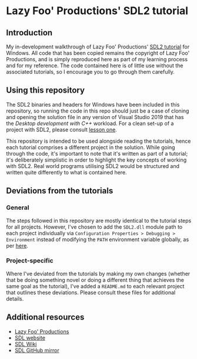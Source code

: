 # Lazy Foo' Productions' SDL2 tutorial

## Introduction

My in-development walkthrough of Lazy Foo' Productions' [SDL2 tutorial](https://lazyfoo.net/tutorials/SDL/index.php) for Windows. All code that has been copied remains the copyright of Lazy Foo' Productions, and is simply reproduced here as part of my learning process and for my reference. The code contained here is of little use without the associated tutorials, so I encourage you to go through them carefully.

## Using this repository

The SDL2 binaries and headers for Windows have been included in this repository, so running the code in this repo should just be a case of cloning and opening the solution file in any version of Visual Studio 2019 that has the _Desktop development with C++_ workload. For a clean set-up of a project with SDL2, please consult [lesson one](https://lazyfoo.net/tutorials/SDL/01_hello_SDL/windows/msvc2019/index.php).

This repository is intended to be used alongside reading the tutorials, hence each tutorial comprises a different project in the solution. While going through the code, it's important to note that it's written as part of a tutorial; it's deliberately simplistic in order to highlight the key concepts of working with SDL2. Real world programs utilising SDL2 would be structured and written quite differently to what is contained here.

## Deviations from the tutorials

### General

The steps followed in this repository are mostly identical to the tutorial steps for all projects. However, I've chosen to add the `SDL2.dll` module path to each project individually via `Configuration Properties > Debugging > Environment` instead of modifying the `PATH` environment variable globally, as per [here](https://stackoverflow.com/questions/2119539/how-do-i-set-the-path-to-a-dll-file-in-visual-studio).

### Project-specific

Where I've deviated from the tutorials by making my own changes (whether that be doing something novel or doing a different thing that achieves the same goal as the tutorial), I've added a `README.md` to each relevant project that outlines these deviations. Please consult these files for additional details.

## Additional resources

* [Lazy Foo' Productions](https://lazyfoo.net/)
* [SDL website](https://www.libsdl.org/)
* [SDL Wiki](http://wiki.libsdl.org/FrontPage)
* [SDL GitHub mirror](https://github.com/SDL-mirror/SDL)
